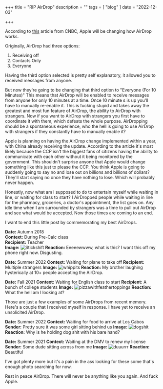 +++
title = "RIP AirDrop"
description = ""
tags = [
    "blog"
]
date = "2022-12-03"

+++

According to [this](https://www.cnbc.com/2022/11/30/apple-limited-a-crucial-airdrop-function-in-china-just-weeks-before-protests.html) article from CNBC, Apple will be changing how AirDrop works. 

Originally, AirDrop had three options:

1. Receiving off
2. Contacts Only
3. Everyone

Having the third option selected is pretty self explanatory, it allowed you to received messages from anyone. 

But now they're going to be changing that third option to "Everyone (For 10 Minutes)" This means that AirDrop will be enabled to receive messages from anyone for only 10 minutes at a time. Once 10 minute s is up you'll have to manually re-enable it. This is fucking stupid and takes away the greatest and most fun feature of AirDrop, the ability to AirDrop with strangers. Now if you want to AirDrop with strangers you first have to coordinate it with them, which defeats the whole purpose. AirDropping should be a spontaneous experience, who the hell is going to use AirDrop with strangers if they constantly have to manually enable it? 

Apple is planning on having the AirDrop change implemented within a year, with China already receiving the update. According to the article it's most likely because the CCP isn't the biggest fans of citizens having the ability to communicate with each other without it being monitored by the government. This shouldn't surprise anyone that Apple would change something like this just to please the CCP. You think Apple is going to suddenly going to say no and lose out on billions and billions of dollars? They'll start saying no once they have nothing to lose. Which will probably never happen.

Honestly, now what am I supposed to do to entertain myself while waiting in line, or waiting for class to start? I AirDropped people while waiting in line for the pharmacy, groceries, a doctor's appointment, the list goes on. Any idle time when I am surrounded by strangers was a time to pull out AirDrop and see what would be accepted. Now those times are coming to an end. 

I want to end this little post by commemorating my best AirDrops. 

**Date:** Autumn 2018  
**Context:** During Pre-Calc class  
**Recipient:** Teacher  
**Image:**
![Stickshift](/airdrop/stickshift.jpg)
**Reaction:** Eeeeewwww, what is this? I want this off my phone right now. Disgusting. 

**Date:** Summer 2022
**Context:** Waiting for plane to take off
**Recipient:** Multiple strangers
**Image:**
![whippits](/airdrop/whippits.jpg)
**Reaction:** My brother laughing hysterically at 10+ people accepting the AirDrop.


**Date:** Fall 2021
**Context:** Waiting for English class to start
**Recipient:** A bunch of college students
**Image:**
![pizzawithfeathertoppings](/airdrop/pizzawithfeatherdroppings.png)
**Reaction:** What the hell am I looking at?

Those are just a few examples of some AirDrops from recent memory.  
Here's a couple that I received myself in response. I have yet to receive an unsolicited AirDrop.

**Date:** Summer 2022
**Context:** Waiting for food to arrive at Los Cabos
**Sender:** Pretty sure it was some girl sitting behind us
**Image:**
![dogshit](airdrop/dogshit.jpg)
**Reaction:** Why is he holding dog shit with his bare hand?

**Date:** Summer 2021
**Context:** Waiting at the DMV to renew my license
**Sender:** Some dude sitting across from me
**Image:**
![duuurrr](/airdrop/duuurrr.jpg)
**Reaction:** Beautiful

I've got plenty more but it's a pain in the ass looking for these some that's enough photo searching for now.

Rest in peace AirDrop. There will never be anything like you again. And fuck Apple.



